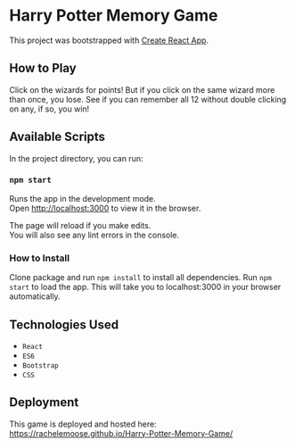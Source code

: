 # Harry Potter Memory Game

This project was bootstrapped with [Create React App](https://github.com/facebook/create-react-app).

## How to Play
Click on the wizards for points! But if you click on the same wizard more than once, you lose. See if you can remember all 12 without double clicking on any, if so, you win!


## Available Scripts

In the project directory, you can run:

### `npm start`

Runs the app in the development mode.<br>
Open [http://localhost:3000](http://localhost:3000) to view it in the browser.

The page will reload if you make edits.<br>
You will also see any lint errors in the console.


### How to Install
Clone package and run `npm install` to install all dependencies.
Run `npm start` to load the app. This will take you to localhost:3000 in your browser automatically. 

## Technologies Used
* `React`
* `ES6`
* `Bootstrap`
* `CSS`

## Deployment

This game is deployed and hosted here: https://rachelemoose.github.io/Harry-Potter-Memory-Game/


